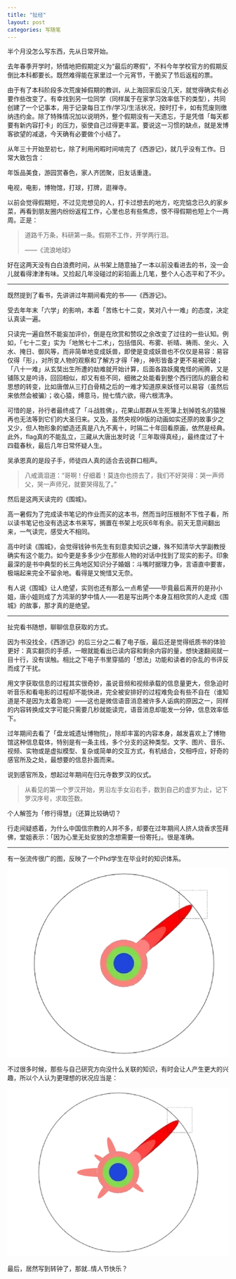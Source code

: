 ```yaml
---
title: "扯经"
layout: post
categories: 写随笔
---
```


半个月没怎么写东西，先从日常开始。

去年春季开学时，矫情地把假期定义为“最后的寒假”，不料今年学校官方的假期反倒比本科都要长。既然难得能在家里过一个元宵节，干脆买了节后返程的票。

由于有了本科阶段多次荒废掉假期的教训，从上海回家后没几天，就觉得确实有必要作些改变了。有幸找到另一位同学（同样属于在家学习效率低下的类型），共同创建了一个记事本，用于记录每日工作/学习/生活状况，按时打卡，如有荒废则缴纳违约金。除了特殊情况加以说明外，整个假期没有一天遗忘，于是凭借「每天都要有新内容打卡」的压力，驱使自己过得更丰富。要说这一习惯的缺点，就是发博客欲望的减退，今天确有必要做个小结了。



从年三十开始至初七，除了利用闲暇时间啃完了《西游记》，就几乎没有工作。日常大致包含：

年饭品美食，游园赏春色，家人齐团聚，旧友话重逢。

电视，电影，博物馆，打球，打牌，逛禅寺。

以前会觉得假期短，不过见完想见的人，打卡过想去的地方，吃完惦念已久的家乡菜，再看到朋友圈内纷纷返程工作，心里也总有些焦虑，恨不得假期也短上个一两周。正是：

> 道路千万条，科研第一条。假期不工作，开学两行泪。
>
> ——《流浪地球》

好在这两天没有白白浪费时间，从书架上随意抽了一本以前没看进去的书，没一会儿就看得津津有味。又捡起几年没碰过的彩铅画上几笔，整个人心态平和了不少。

---

既然提到了看书，先讲讲过年期间看完的书——《西游记》。

受去年年末「六学」的影响，本着「苦练七十二变，笑对八十一难」的态度，决定认真读一遍。

只读完一遍自然不能妄加评价，倒是在欣赏和赞叹之余改变了过往的一些认知。例如，「七十二变」实为「地煞七十二术」，包括借风、布雾、祈晴、祷雨、坐火、入水、掩日、御风等，而非简单地变成妖兽，即使是变成妖兽也不仅仅是易容：易容仅得「形」，对所变人物的观察和了解方才得「神」，神形皆备才更不易被识破；「八十一难」从玄奘出生所遭的劫难就开始计算，后面各路妖魔鬼怪的闹腾，又是铺陈又是吟诗，回回相似，却又有些不同，细微之处能看到整个西行团队的磨合和思想的转变，比如唐僧从三打白骨精之后的一难才知道原来妖怪可以易容（虽然后来依然会被骗）；收心猿，缚意马，抛七情六欲，得六根清净。

可惜的是，孙行者最终成了「斗战胜佛」，花果山那群从生死簿上划掉姓名的猿猴再也无法等到它们的大圣归来。又及，虽然央视99版的动画如实还原的故事少之又少，但人物形象的塑造还真是八九不离十，时隔二十年回看原画，依然是经典。此外，flag真的不能乱立，三藏从大唐出发时说「三年取得真经」，最终度过了十四载春秋，最后几年日常怀疑人生。

吴承恩真的是段子手，师徒四人真的适合去说群口相声。

> 八戒滴泪道：“哥啊！仔细着！莫连你也捞去了，我们不好哭得：哭一声师父，哭一声师兄，就要哭得乱了。”

然后是这两天读完的《围城》。

高一暑假为了完成读书笔记的作业而买的这本书，然而当时压根耐不下性子看，所以读书笔记也没有选这本书来写，搁置在书架上吃灰6年有余。前天无意间翻出来，一气读完，感受大不相同。

高中时读《围城》，会觉得钱钟书先生有刻意卖知识之嫌，殊不知清华大学副教授确实有这个能力。如今更是多多少少在那些人物的对话中找到了现实的影子。印象最深的是书中典型的长三角地区知识分子婚姻：斗嘴时据理力争，言语直中要害，极端起来完全不留余地。看得是又惋惜又无奈。

有人说《围城》让人绝望，实则也还有那么一点希望——毕竟最后离开的是孙小姐，唐小姐则成了方鸿渐的梦中情人——若是写出两个本身互相欣赏的人走成《围城》的故事，那才真的是绝望。

---

扯完看书随想，聊聊信息获取的方式。

因为书没找全，《西游记》的后三分之二看了电子版，最后还是觉得纸质书的体验更好：真实翻页的手感，一眼就能看出已读内容和剩余内容的量，想快速翻阅就一目十行，没有误触。相比之下电子书里穿插的「想法」功能和读者的杂乱的书评反而成了干扰。

用文字获取信息的过程其实很奇妙，虽说音频和视频承载的信息量更大，但急迫时听音乐和看电影的过程却不能快进，完全被安排好的过程难免会有些不自在（谁知道是不是因为太着急呢）——这也是微信语音消息被许多人诟病的原因之一，同样的内容转换成文字可能只需要几秒就能读完，语音消息却能发一分钟，信息效率低下。

过年期间去看了「盘龙城遗址博物院」，除却丰富的内容本身，越发喜欢上了博物馆这种信息载体，特别是有一条主线，多个分支的这种类型。文字、图片、音乐、视频、实物或是虚拟模型、复杂或简单的交互方式，有机结合，交相呼应，好奇的感官所及之处，最想要的信息扑面而来。

说到感官所及，想起过年期间在归元寺数罗汉的仪式。

> 从看见的第一个罗汉开始，男沿左手女沿右手，数到自己的虚岁为止，记下罗汉序号，求取签数。

个人解签为「修行得慧」（还算比较确切？

行走间疑惑着，为什么中国信宗教的人并不多，却要在过年期间人挤人烧香求签拜佛，堂姐表示：「因为心里无处安放的念想需要一份寄托」。很是准确。

---

有一张流传很广的图，反映了一个Phd学生在毕业时的知识体系。

![](https://github.com/HusterHope/blogimage/raw/master/20190214-1.jpeg)

不过很多时候，那些与自己研究方向没什么关联的知识，有时会让人产生更大的兴趣，所以个人认为更理想的状况应当是：

![](https://github.com/HusterHope/blogimage/raw/master/20190214-2.jpeg)



最后，居然写到转钟了，那就..情人节快乐？